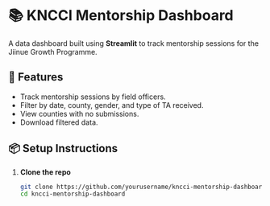 # 📚 KNCCI Mentorship Dashboard

A data dashboard built using **Streamlit** to track mentorship sessions for the Jiinue Growth Programme.

## 🚀 Features
- Track mentorship sessions by field officers.
- Filter by date, county, gender, and type of TA received.
- View counties with no submissions.
- Download filtered data.

## 📦 Setup Instructions
1. **Clone the repo**
   ```bash
   git clone https://github.com/yourusername/kncci-mentorship-dashboard.git
   cd kncci-mentorship-dashboard

